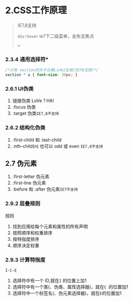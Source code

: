 # 2.CSS工作原理

>  IE7,8支持
>
> `div:hover` ie7下二级菜单，会失去焦点
>
> `>`

### 2.3.4 通用选择符*
```css
/*只有 section的孙子元素Link2生效(IE78无效)*/
section * a { font-size: 30px; }
```

### 2.6.1 UI伪类
1. 链接伪类 LoVe？HA!
2. :focus 伪类
3. :target 伪类`IE7,8不支持`

### 2.6.2 结构化伪类
1. :first-child 和 :last-child
2. :nth-child(n) 也可以 odd 或 even `IE7,8不支持`

## 2.7 伪元素

1. :first-letter 伪元素
2. :first-line 伪元素
3. :before 和 :after 伪元素`IE7不支持`

### 2.9.2 层叠规则
规则

1. 找到应用给每个元素和属性的所有声明
2. 按照顺序和权重排序
3. 按特指度排序
4. 顺序决定权重

### 2.9.3 计算特指度
`I-C-E`

1. 选择符中有一个 ID,就在`I` 的位置上加1
2. 选择符中有一个类(、伪类、属性选择器)，就在`C `的位置加1
3. 选择符中一个标签名(、伪元素选择器)，就在`E`的位置加1